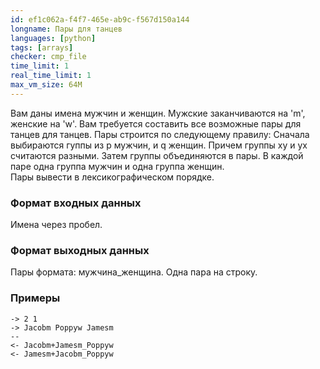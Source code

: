 ```yaml
---
id: ef1c062a-f4f7-465e-ab9c-f567d150a144
longname: Пары для танцев
languages: [python]
tags: [arrays]
checker: cmp_file
time_limit: 1
real_time_limit: 1
max_vm_size: 64M
---
```


Вам даны имена мужчин и женщин. Мужские заканчиваются на 'm', женские на 'w'.
Вам требуется составить все возможные пары для танцев для танцев. 
Пары строится по следующему правилу:
Сначала выбираются гуппы из p мужчин, и q женщин. Причем группы xy и yx считаются разными.
Затем группы объединяются в пары. В каждой паре одна группа мужчин и одна группа женщин.  
Пары вывести в лексикографическом порядке.

### Формат входных данных

Имена через пробел.

### Формат выходных данных

Пары формата: мужчина_женщина. Одна пара на строку.

### Примеры

```
-> 2 1
-> Jacobm Poppyw Jamesm
--
<- Jacobm+Jamesm_Poppyw
<- Jamesm+Jacobm_Poppyw
```
